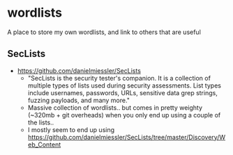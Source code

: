 # wordlists

A place to store my own wordlists, and link to others that are useful

## SecLists

* https://github.com/danielmiessler/SecLists
  * "SecLists is the security tester's companion. It is a collection of multiple types of lists used during security assessments. List types include usernames, passwords, URLs, sensitive data grep strings, fuzzing payloads, and many more."
  * Massive collection of wordlists.. but comes in pretty weighty (~320mb + git overheads) when you only end up using a couple of the lists..
  * I mostly seem to end up using https://github.com/danielmiessler/SecLists/tree/master/Discovery/Web_Content
